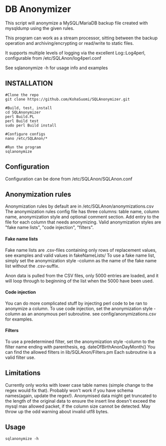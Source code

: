 # DB Anonymizer

This script will anonymize a MySQL/MariaDB backup file created with mysqldump using the given rules.

This program can work as a stream processor, sitting between the backup operation and archiving/encrypting or read/write to static files.

It supports multiple levels of logging via the excellent Log::Log4perl, configurable from /etc/SQLAnon/log4perl.conf

See sqlanonymize -h for usage info and examples

## INSTALLATION

```shel
#Clone the repo
git clone https://github.com/KohaSuomi/SQLAnonymizer.git

#Build, test, install
cd SQLAnonymizer
perl Build.PL
perl Build test
sudo perl Build install

#Configure configs
nano /etc/SQLAnon/*

#Run the program
sqlanonymize
```

## Configuration

Configuration can be done from /etc/SQLAnon/SQLAnon.conf

## Anonymization rules

Anonymization rules by default are in /etc/SQLAnon/anonymizations.csv
The anonymization rules config file has three columns: table name, column name, anonymization style and optional comment section.
Add entry to the file for each column that needs anonymizing.
Valid anonymization styles are "fake name lists", "code injection", "filters".

#### Fake name lists

Fake name lists are .csv-files containing only rows of replacement values, see examples and valid values in fakeNameLists/
To use a fake name list, simply set the anonymization style -column as the name of the fake name list without the .csv-suffix.

Anon data is pulled from the CSV files, only 5000 entries are loaded, and it will loop through to beginning of the list when the 5000 have been used.

#### Code injection

You can do more complicated stuff by injecting perl code to be ran to anonymize a column.
To use code injection, set the anonymization style -column as an anonymous perl subroutine.
see config/anonymizations.csv for examples.

#### Filters

To use a predetermined filter, set the anonymization style -column to the filter name ending with parenthesis, eg. dateOfBirthAnonDayMonth()
You can find the allowed filters in lib/SQLAnon/Filters.pm
Each subroutine is a valid filter use.

## Limitations

Currently only works with lower case table names (simple change to the regex would fix that). Probably won't work if you have schema names(again, update the regex!).
Anonymised data might get truncated to the length of the original data to ensure the insert line doesn't exceed the mysql max allowed packet, if the column size cannot be detected.
May throw up the odd warning about invalid utf8 bytes. 

## Usage
```shell
sqlanonymize -h
```
